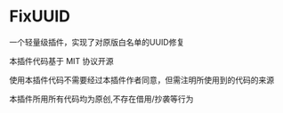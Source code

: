 # FixUUID
一个轻量级插件，实现了对原版白名单的UUID修复

本插件代码基于 MIT 协议开源

使用本插件代码不需要经过本插件作者同意，但需注明所使用到的代码的来源

本插件所用所有代码均为原创,不存在借用/抄袭等行为
